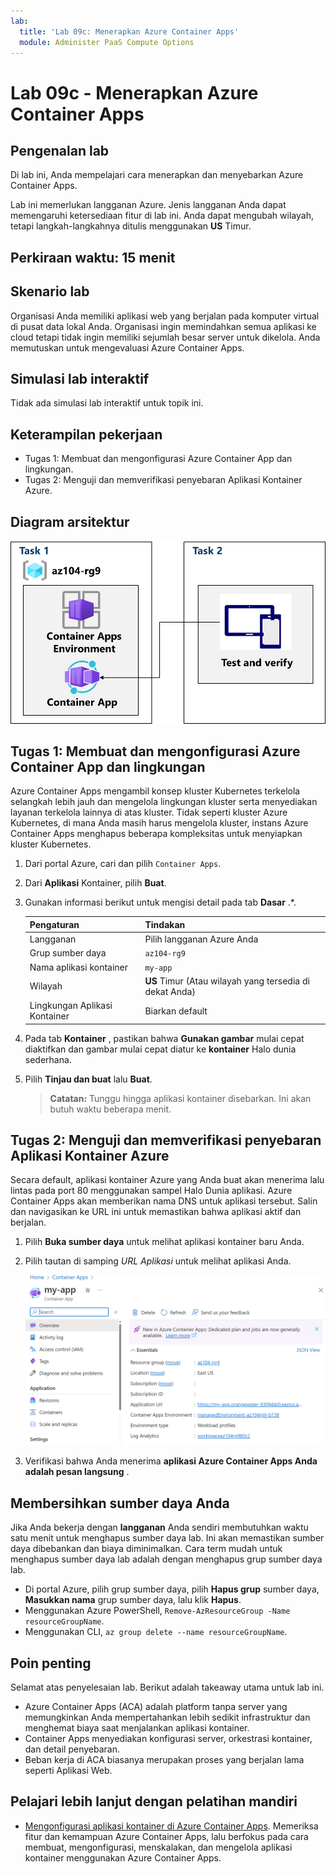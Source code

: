 ```yaml
---
lab:
  title: 'Lab 09c: Menerapkan Azure Container Apps'
  module: Administer PaaS Compute Options
---
```


# Lab 09c - Menerapkan Azure Container Apps

## Pengenalan lab

Di lab ini, Anda mempelajari cara menerapkan dan menyebarkan Azure Container Apps.

Lab ini memerlukan langganan Azure. Jenis langganan Anda dapat memengaruhi ketersediaan fitur di lab ini. Anda dapat mengubah wilayah, tetapi langkah-langkahnya ditulis menggunakan **US** Timur.

## Perkiraan waktu: 15 menit

## Skenario lab

Organisasi Anda memiliki aplikasi web yang berjalan pada komputer virtual di pusat data lokal Anda. Organisasi ingin memindahkan semua aplikasi ke cloud tetapi tidak ingin memiliki sejumlah besar server untuk dikelola. Anda memutuskan untuk mengevaluasi Azure Container Apps.

## Simulasi lab interaktif

Tidak ada simulasi lab interaktif untuk topik ini. 

## Keterampilan pekerjaan

- Tugas 1: Membuat dan mengonfigurasi Azure Container App dan lingkungan.
- Tugas 2: Menguji dan memverifikasi penyebaran Aplikasi Kontainer Azure.

## Diagram arsitektur

![Diagram tugas.](../media/az104-lab09b-aca-architecture.png)

## Tugas 1: Membuat dan mengonfigurasi Azure Container App dan lingkungan

Azure Container Apps mengambil konsep kluster Kubernetes terkelola selangkah lebih jauh dan mengelola lingkungan kluster serta menyediakan layanan terkelola lainnya di atas kluster. Tidak seperti kluster Azure Kubernetes, di mana Anda masih harus mengelola kluster, instans Azure Container Apps menghapus beberapa kompleksitas untuk menyiapkan kluster Kubernetes.

1. Dari portal Azure, cari dan pilih `Container Apps`.

1. Dari **Aplikasi** Kontainer, pilih **Buat**.

1. Gunakan informasi berikut untuk mengisi detail pada tab **Dasar** .*.

    | Pengaturan | Tindakan |
    |---|---|
    | Langganan | Pilih langganan Azure Anda |
    | Grup sumber daya | `az104-rg9` |
    | Nama aplikasi kontainer |  `my-app` |
    | Wilayah    | **US** Timur (Atau wilayah yang tersedia di dekat Anda) |
    | Lingkungan Aplikasi Kontainer | Biarkan default |

1. Pada tab **Kontainer** , pastikan bahwa **Gunakan gambar** mulai cepat diaktifkan dan gambar mulai cepat diatur ke **kontainer** Halo dunia sederhana.

1. Pilih **Tinjau dan buat** lalu **Buat**.

    >**Catatan:** Tunggu hingga aplikasi kontainer disebarkan. Ini akan butuh waktu beberapa menit. 
 
## Tugas 2: Menguji dan memverifikasi penyebaran Aplikasi Kontainer Azure

Secara default, aplikasi kontainer Azure yang Anda buat akan menerima lalu lintas pada port 80 menggunakan sampel Halo Dunia aplikasi. Azure Container Apps akan memberikan nama DNS untuk aplikasi tersebut. Salin dan navigasikan ke URL ini untuk memastikan bahwa aplikasi aktif dan berjalan.

1. Pilih **Buka sumber daya** untuk melihat aplikasi kontainer baru Anda.

1. Pilih tautan di samping *URL Aplikasi* untuk melihat aplikasi Anda.

    ![Cuplikan layar halaman gambaran umum ACA di portal.](../media/az104-lab09b-aca-overview.png)

1. Verifikasi bahwa Anda menerima **aplikasi Azure Container Apps Anda adalah pesan langsung** .
   
## Membersihkan sumber daya Anda

Jika Anda bekerja dengan **langganan** Anda sendiri membutuhkan waktu satu menit untuk menghapus sumber daya lab. Ini akan memastikan sumber daya dibebankan dan biaya diminimalkan. Cara term mudah untuk menghapus sumber daya lab adalah dengan menghapus grup sumber daya lab. 

+ Di portal Azure, pilih grup sumber daya, pilih **Hapus grup** sumber daya, **Masukkan nama** grup sumber daya, lalu klik **Hapus**.
+ Menggunakan Azure PowerShell, `Remove-AzResourceGroup -Name resourceGroupName`.
+ Menggunakan CLI, `az group delete --name resourceGroupName`.



## Poin penting

Selamat atas penyelesaian lab. Berikut adalah takeaway utama untuk lab ini. 

+ Azure Container Apps (ACA) adalah platform tanpa server yang memungkinkan Anda mempertahankan lebih sedikit infrastruktur dan menghemat biaya saat menjalankan aplikasi kontainer.
+ Container Apps menyediakan konfigurasi server, orkestrasi kontainer, dan detail penyebaran. 
+ Beban kerja di ACA biasanya merupakan proses yang berjalan lama seperti Aplikasi Web.

## Pelajari lebih lanjut dengan pelatihan mandiri

+ [Mengonfigurasi aplikasi kontainer di Azure Container Apps](https://learn.microsoft.com/training/modules/configure-container-app-azure-container-apps/). Memeriksa fitur dan kemampuan Azure Container Apps, lalu berfokus pada cara membuat, mengonfigurasi, menskalakan, dan mengelola aplikasi kontainer menggunakan Azure Container Apps.
     

